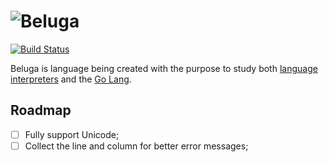 ![Beluga](http://files.andrielfn.com/xgRr00AUY6.jpg)
=========
[![Build Status](https://travis-ci.org/andrielfn/beluga-lang.svg?branch=master)](https://travis-ci.org/andrielfn/beluga-lang)

Beluga is language being created with the purpose to study both [language interpreters](https://en.wikipedia.org/wiki/Interpreter_(computing)) and the [Go Lang](https://golang.org/).

## Roadmap

- [ ] Fully support Unicode;
- [ ] Collect the line and column for better error messages;
